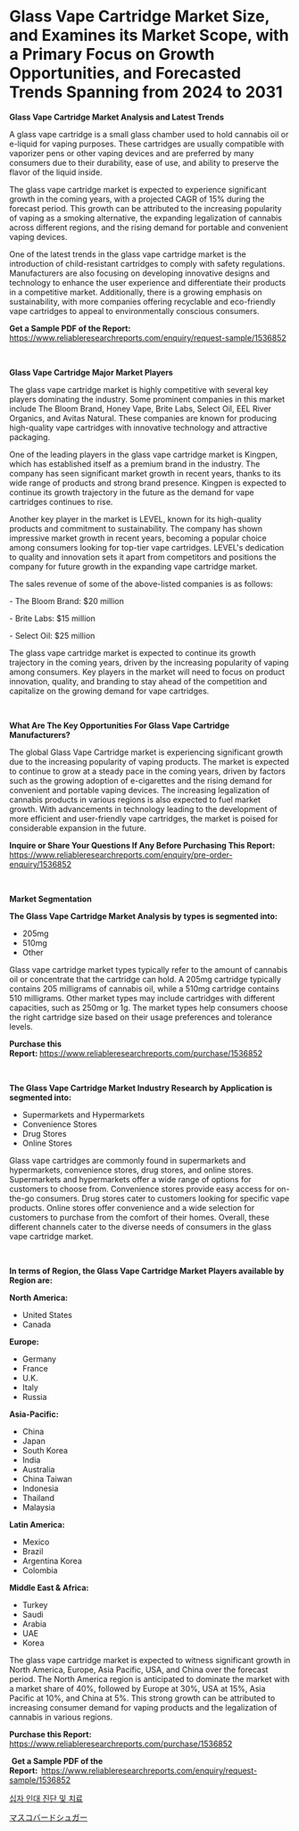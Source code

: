 <p><h1>Glass Vape Cartridge Market Size, and Examines its Market Scope, with a Primary Focus on Growth Opportunities, and Forecasted Trends Spanning from 2024 to 2031</h1></p><p><strong>Glass Vape Cartridge Market Analysis and Latest Trends</strong></p>
<p><p>A glass vape cartridge is a small glass chamber used to hold cannabis oil or e-liquid for vaping purposes. These cartridges are usually compatible with vaporizer pens or other vaping devices and are preferred by many consumers due to their durability, ease of use, and ability to preserve the flavor of the liquid inside.</p><p>The glass vape cartridge market is expected to experience significant growth in the coming years, with a projected CAGR of 15% during the forecast period. This growth can be attributed to the increasing popularity of vaping as a smoking alternative, the expanding legalization of cannabis across different regions, and the rising demand for portable and convenient vaping devices.</p><p>One of the latest trends in the glass vape cartridge market is the introduction of child-resistant cartridges to comply with safety regulations. Manufacturers are also focusing on developing innovative designs and technology to enhance the user experience and differentiate their products in a competitive market. Additionally, there is a growing emphasis on sustainability, with more companies offering recyclable and eco-friendly vape cartridges to appeal to environmentally conscious consumers.</p></p>
<p><strong>Get a Sample PDF of the Report:&nbsp;</strong> <a href="https://www.reliableresearchreports.com/enquiry/request-sample/1536852">https://www.reliableresearchreports.com/enquiry/request-sample/1536852</a></p>
<p>&nbsp;</p>
<p><strong>Glass Vape Cartridge Major Market Players</strong></p>
<p><p>The glass vape cartridge market is highly competitive with several key players dominating the industry. Some prominent companies in this market include The Bloom Brand, Honey Vape, Brite Labs, Select Oil, EEL River Organics, and Avitas Natural. These companies are known for producing high-quality vape cartridges with innovative technology and attractive packaging.</p><p>One of the leading players in the glass vape cartridge market is Kingpen, which has established itself as a premium brand in the industry. The company has seen significant market growth in recent years, thanks to its wide range of products and strong brand presence. Kingpen is expected to continue its growth trajectory in the future as the demand for vape cartridges continues to rise.</p><p>Another key player in the market is LEVEL, known for its high-quality products and commitment to sustainability. The company has shown impressive market growth in recent years, becoming a popular choice among consumers looking for top-tier vape cartridges. LEVEL's dedication to quality and innovation sets it apart from competitors and positions the company for future growth in the expanding vape cartridge market.</p><p>The sales revenue of some of the above-listed companies is as follows:</p><p>- The Bloom Brand: $20 million</p><p>- Brite Labs: $15 million</p><p>- Select Oil: $25 million</p><p>The glass vape cartridge market is expected to continue its growth trajectory in the coming years, driven by the increasing popularity of vaping among consumers. Key players in the market will need to focus on product innovation, quality, and branding to stay ahead of the competition and capitalize on the growing demand for vape cartridges.</p></p>
<p>&nbsp;</p>
<p><strong>What Are The Key Opportunities For Glass Vape Cartridge Manufacturers?</strong></p>
<p><p>The global Glass Vape Cartridge market is experiencing significant growth due to the increasing popularity of vaping products. The market is expected to continue to grow at a steady pace in the coming years, driven by factors such as the growing adoption of e-cigarettes and the rising demand for convenient and portable vaping devices. The increasing legalization of cannabis products in various regions is also expected to fuel market growth. With advancements in technology leading to the development of more efficient and user-friendly vape cartridges, the market is poised for considerable expansion in the future.</p></p>
<p><strong>Inquire or Share Your Questions If Any Before Purchasing This Report:</strong> <a href="https://www.reliableresearchreports.com/enquiry/pre-order-enquiry/1536852">https://www.reliableresearchreports.com/enquiry/pre-order-enquiry/1536852</a></p>
<p>&nbsp;</p>
<p><strong>Market Segmentation</strong></p>
<p><strong>The Glass Vape Cartridge Market Analysis by types is segmented into:</strong></p>
<p><ul><li>205mg</li><li>510mg</li><li>Other</li></ul></p>
<p><p>Glass vape cartridge market types typically refer to the amount of cannabis oil or concentrate that the cartridge can hold. A 205mg cartridge typically contains 205 milligrams of cannabis oil, while a 510mg cartridge contains 510 milligrams. Other market types may include cartridges with different capacities, such as 250mg or 1g. The market types help consumers choose the right cartridge size based on their usage preferences and tolerance levels.</p></p>
<p><strong>Purchase this Report:&nbsp;</strong><a href="https://www.reliableresearchreports.com/purchase/1536852">https://www.reliableresearchreports.com/purchase/1536852</a></p>
<p>&nbsp;</p>
<p><strong>The Glass Vape Cartridge Market Industry Research by Application is segmented into:</strong></p>
<p><ul><li>Supermarkets and Hypermarkets</li><li>Convenience Stores</li><li>Drug Stores</li><li>Online Stores</li></ul></p>
<p><p>Glass vape cartridges are commonly found in supermarkets and hypermarkets, convenience stores, drug stores, and online stores. Supermarkets and hypermarkets offer a wide range of options for customers to choose from. Convenience stores provide easy access for on-the-go consumers. Drug stores cater to customers looking for specific vape products. Online stores offer convenience and a wide selection for customers to purchase from the comfort of their homes. Overall, these different channels cater to the diverse needs of consumers in the glass vape cartridge market.</p></p>
<p>&nbsp;</p>
<p><strong>In terms of Region, the Glass Vape Cartridge Market Players available by Region are:</strong></p>
<p>
    <p> <strong> North America: </strong>
        <ul>
            <li>United States</li>
            <li>Canada</li>
        </ul>
        </p> 
    <p> <strong> Europe: </strong>
        <ul>
            <li>Germany</li>
            <li>France</li>
            <li>U.K.</li>
            <li>Italy</li>
            <li>Russia</li>
        </ul>
        </p> 
    <p> <strong> Asia-Pacific: </strong>
        <ul>
            <li>China</li>
            <li>Japan</li>
            <li>South Korea</li>
            <li>India</li>
            <li>Australia</li>
            <li>China Taiwan</li>
            <li>Indonesia</li>
            <li>Thailand</li>
            <li>Malaysia</li>
        </ul>
        </p> 
    <p> <strong> Latin America: </strong>
        <ul>
            <li>Mexico</li>
            <li>Brazil</li>
            <li>Argentina Korea</li>
            <li>Colombia</li>
        </ul>
        </p> 
    <p> <strong> Middle East & Africa: </strong>
        <ul>
            <li>Turkey</li>
            <li>Saudi</li>
            <li>Arabia</li>
            <li>UAE</li>
            <li>Korea</li>
        </ul>
    </p>
    </p>
<p><p>The glass vape cartridge market is expected to witness significant growth in North America, Europe, Asia Pacific, USA, and China over the forecast period. The North America region is anticipated to dominate the market with a market share of 40%, followed by Europe at 30%, USA at 15%, Asia Pacific at 10%, and China at 5%. This strong growth can be attributed to increasing consumer demand for vaping products and the legalization of cannabis in various regions.</p></p>
<p><strong>Purchase this Report: </strong><a href="https://www.reliableresearchreports.com/purchase/1536852">https://www.reliableresearchreports.com/purchase/1536852</a></p>
<p>&nbsp;<strong>Get a Sample PDF of the Report:&nbsp;&nbsp;</strong><a href="https://www.reliableresearchreports.com/enquiry/request-sample/1536852">https://www.reliableresearchreports.com/enquiry/request-sample/1536852</a></p>
<p><strong></strong></p>
<p><p><a href="https://github.com/FelipeGrrady654556/Market-Research-Report-List-1/blob/main/57550125916.md">십자 인대 진단 및 치료</a></p><p><a href="https://github.com/zekaoe592392/Market-Research-Report-List-1/blob/main/85394637223.md">マスコバードシュガー</a></p></p>